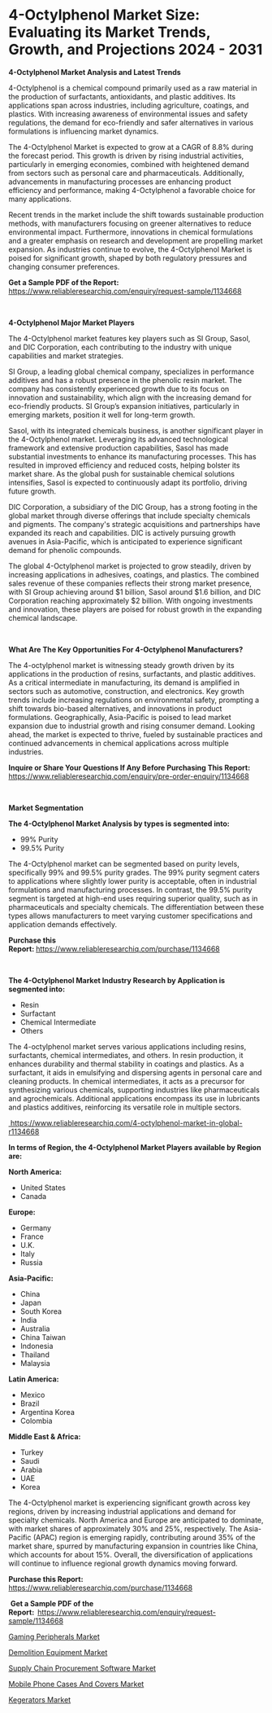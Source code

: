 <p><h1>4-Octylphenol Market Size: Evaluating its Market Trends, Growth, and Projections 2024 - 2031</h1></p><p><strong>4-Octylphenol Market Analysis and Latest Trends</strong></p>
<p><p>4-Octylphenol is a chemical compound primarily used as a raw material in the production of surfactants, antioxidants, and plastic additives. Its applications span across industries, including agriculture, coatings, and plastics. With increasing awareness of environmental issues and safety regulations, the demand for eco-friendly and safer alternatives in various formulations is influencing market dynamics.</p><p>The 4-Octylphenol Market is expected to grow at a CAGR of 8.8% during the forecast period. This growth is driven by rising industrial activities, particularly in emerging economies, combined with heightened demand from sectors such as personal care and pharmaceuticals. Additionally, advancements in manufacturing processes are enhancing product efficiency and performance, making 4-Octylphenol a favorable choice for many applications.</p><p>Recent trends in the market include the shift towards sustainable production methods, with manufacturers focusing on greener alternatives to reduce environmental impact. Furthermore, innovations in chemical formulations and a greater emphasis on research and development are propelling market expansion. As industries continue to evolve, the 4-Octylphenol Market is poised for significant growth, shaped by both regulatory pressures and changing consumer preferences.</p></p>
<p><strong>Get a Sample PDF of the Report:&nbsp;</strong> <a href="https://www.reliableresearchiq.com/enquiry/request-sample/1134668?utm_campaign=104&utm_medium=2&utm_source=Github&utm_content=ia&utm_term=18122024&utm_id=4-octylphenol">https://www.reliableresearchiq.com/enquiry/request-sample/1134668</a></p>
<p>&nbsp;</p>
<p><strong>4-Octylphenol Major Market Players</strong></p>
<p><p>The 4-Octylphenol market features key players such as SI Group, Sasol, and DIC Corporation, each contributing to the industry with unique capabilities and market strategies.</p><p>SI Group, a leading global chemical company, specializes in performance additives and has a robust presence in the phenolic resin market. The company has consistently experienced growth due to its focus on innovation and sustainability, which align with the increasing demand for eco-friendly products. SI Group’s expansion initiatives, particularly in emerging markets, position it well for long-term growth.</p><p>Sasol, with its integrated chemicals business, is another significant player in the 4-Octylphenol market. Leveraging its advanced technological framework and extensive production capabilities, Sasol has made substantial investments to enhance its manufacturing processes. This has resulted in improved efficiency and reduced costs, helping bolster its market share. As the global push for sustainable chemical solutions intensifies, Sasol is expected to continuously adapt its portfolio, driving future growth.</p><p>DIC Corporation, a subsidiary of the DIC Group, has a strong footing in the global market through diverse offerings that include specialty chemicals and pigments. The company's strategic acquisitions and partnerships have expanded its reach and capabilities. DIC is actively pursuing growth avenues in Asia-Pacific, which is anticipated to experience significant demand for phenolic compounds.</p><p>The global 4-Octylphenol market is projected to grow steadily, driven by increasing applications in adhesives, coatings, and plastics. The combined sales revenue of these companies reflects their strong market presence, with SI Group achieving around $1 billion, Sasol around $1.6 billion, and DIC Corporation reaching approximately $2 billion. With ongoing investments and innovation, these players are poised for robust growth in the expanding chemical landscape.</p></p>
<p>&nbsp;</p>
<p><strong>What Are The Key Opportunities For 4-Octylphenol Manufacturers?</strong></p>
<p><p>The 4-octylphenol market is witnessing steady growth driven by its applications in the production of resins, surfactants, and plastic additives. As a critical intermediate in manufacturing, its demand is amplified in sectors such as automotive, construction, and electronics. Key growth trends include increasing regulations on environmental safety, prompting a shift towards bio-based alternatives, and innovations in product formulations. Geographically, Asia-Pacific is poised to lead market expansion due to industrial growth and rising consumer demand. Looking ahead, the market is expected to thrive, fueled by sustainable practices and continued advancements in chemical applications across multiple industries.</p></p>
<p><strong>Inquire or Share Your Questions If Any Before Purchasing This Report:</strong> <a href="https://www.reliableresearchiq.com/enquiry/pre-order-enquiry/1134668?utm_campaign=104&utm_medium=2&utm_source=Github&utm_content=ia&utm_term=18122024&utm_id=4-octylphenol">https://www.reliableresearchiq.com/enquiry/pre-order-enquiry/1134668</a></p>
<p>&nbsp;</p>
<p><strong>Market Segmentation</strong></p>
<p><strong>The 4-Octylphenol Market Analysis by types is segmented into:</strong></p>
<p><ul><li>99% Purity</li><li>99.5% Purity</li></ul></p>
<p><p>The 4-Octylphenol market can be segmented based on purity levels, specifically 99% and 99.5% purity grades. The 99% purity segment caters to applications where slightly lower purity is acceptable, often in industrial formulations and manufacturing processes. In contrast, the 99.5% purity segment is targeted at high-end uses requiring superior quality, such as in pharmaceuticals and specialty chemicals. The differentiation between these types allows manufacturers to meet varying customer specifications and application demands effectively.</p></p>
<p><strong>Purchase this Report:&nbsp;</strong><a href="https://www.reliableresearchiq.com/purchase/1134668?utm_campaign=104&utm_medium=2&utm_source=Github&utm_content=ia&utm_term=18122024&utm_id=4-octylphenol">https://www.reliableresearchiq.com/purchase/1134668</a></p>
<p>&nbsp;</p>
<p><strong>The 4-Octylphenol Market Industry Research by Application is segmented into:</strong></p>
<p><ul><li>Resin</li><li>Surfactant</li><li>Chemical Intermediate</li><li>Others</li></ul></p>
<p><p>The 4-octylphenol market serves various applications including resins, surfactants, chemical intermediates, and others. In resin production, it enhances durability and thermal stability in coatings and plastics. As a surfactant, it aids in emulsifying and dispersing agents in personal care and cleaning products. In chemical intermediates, it acts as a precursor for synthesizing various chemicals, supporting industries like pharmaceuticals and agrochemicals. Additional applications encompass its use in lubricants and plastics additives, reinforcing its versatile role in multiple sectors.</p></p>
<p><a href="https://www.reliableresearchiq.com/4-octylphenol-market-in-global-r1134668?utm_campaign=104&utm_medium=2&utm_source=Github&utm_content=ia&utm_term=18122024&utm_id=4-octylphenol">&nbsp;https://www.reliableresearchiq.com/4-octylphenol-market-in-global-r1134668</a></p>
<p><strong>In terms of Region, the 4-Octylphenol Market Players available by Region are:</strong></p>
<p>
    <p> <strong> North America: </strong>
        <ul>
            <li>United States</li>
            <li>Canada</li>
        </ul>
        </p> 
    <p> <strong> Europe: </strong>
        <ul>
            <li>Germany</li>
            <li>France</li>
            <li>U.K.</li>
            <li>Italy</li>
            <li>Russia</li>
        </ul>
        </p> 
    <p> <strong> Asia-Pacific: </strong>
        <ul>
            <li>China</li>
            <li>Japan</li>
            <li>South Korea</li>
            <li>India</li>
            <li>Australia</li>
            <li>China Taiwan</li>
            <li>Indonesia</li>
            <li>Thailand</li>
            <li>Malaysia</li>
        </ul>
        </p> 
    <p> <strong> Latin America: </strong>
        <ul>
            <li>Mexico</li>
            <li>Brazil</li>
            <li>Argentina Korea</li>
            <li>Colombia</li>
        </ul>
        </p> 
    <p> <strong> Middle East & Africa: </strong>
        <ul>
            <li>Turkey</li>
            <li>Saudi</li>
            <li>Arabia</li>
            <li>UAE</li>
            <li>Korea</li>
        </ul>
    </p>
    </p>
<p><p>The 4-Octylphenol market is experiencing significant growth across key regions, driven by increasing industrial applications and demand for specialty chemicals. North America and Europe are anticipated to dominate, with market shares of approximately 30% and 25%, respectively. The Asia-Pacific (APAC) region is emerging rapidly, contributing around 35% of the market share, spurred by manufacturing expansion in countries like China, which accounts for about 15%. Overall, the diversification of applications will continue to influence regional growth dynamics moving forward.</p></p>
<p><strong>Purchase this Report: </strong><a href="https://www.reliableresearchiq.com/purchase/1134668?utm_campaign=104&utm_medium=2&utm_source=Github&utm_content=ia&utm_term=18122024&utm_id=4-octylphenol">https://www.reliableresearchiq.com/purchase/1134668</a></p>
<p>&nbsp;<strong>Get a Sample PDF of the Report:&nbsp;&nbsp;</strong><a href="https://www.reliableresearchiq.com/enquiry/request-sample/1134668?utm_campaign=104&utm_medium=2&utm_source=Github&utm_content=ia&utm_term=18122024&utm_id=4-octylphenol">https://www.reliableresearchiq.com/enquiry/request-sample/1134668</a></p>
<p><strong></strong></p>
<p><p><a href="https://www.linkedin.com/pulse/gaming-peripherals-market-characterized-rapid-growth-projected-hly4e?utm_campaign=104&utm_medium=2&utm_source=Github&utm_content=ia&utm_term=18122024&utm_id=4-octylphenol">Gaming Peripherals Market</a></p><p><a href="https://www.linkedin.com/pulse/competitive-landscape-revenue-forecast-demolition-equipment-gjg0e?utm_campaign=104&utm_medium=2&utm_source=Github&utm_content=ia&utm_term=18122024&utm_id=4-octylphenol">Demolition Equipment Market</a></p><p><a href="https://github.com/sherikacas30/Market-Research-Report-List-1/blob/main/supply-chain-procurement-software-market.md?utm_campaign=104&utm_medium=2&utm_source=Github&utm_content=ia&utm_term=18122024&utm_id=4-octylphenol">Supply Chain Procurement Software Market</a></p><p><a href="https://www.linkedin.com/pulse/mobile-phone-cases-covers-market-dynamics-projections-2024-2031-cqvnf?utm_campaign=104&utm_medium=2&utm_source=Github&utm_content=ia&utm_term=18122024&utm_id=4-octylphenol">Mobile Phone Cases And Covers Market</a></p><p><a href="https://www.linkedin.com/pulse/expanding-kegerators-market-size-projected-cagr-81-from-2024-g3nbe?utm_campaign=104&utm_medium=2&utm_source=Github&utm_content=ia&utm_term=18122024&utm_id=4-octylphenol">Kegerators Market</a></p></p>